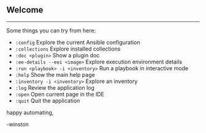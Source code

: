 ## Welcome
---------------------------------------------------------------------------------------------------

Some things you can try from here:
- `:config`                                               Explore the current Ansible configuration
- `:collections`                                          Explore installed collections
- `:doc <plugin>`                                         Show a plugin doc
- `:ee-details --eei <image>`                             Explore execution environment details
- `:run <playbook> -i <inventory>`                        Run a playbook in interactive mode
- `:help`                                                 Show the main help page
- `:inventory -i <inventory>`                             Explore an inventory
- `:log`                                                  Review the application log
- `:open`                                                 Open current page in the IDE
- `:quit`                                                 Quit the application

happy automating,

-winston
